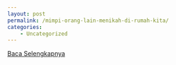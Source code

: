 ```yaml
---
layout: post
permalink: /mimpi-orang-lain-menikah-di-rumah-kita/
categories:
    - Uncategorized
---
```


[Baca Selengkapnya](/02)